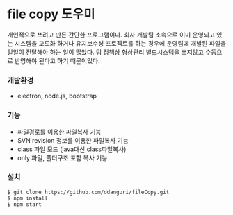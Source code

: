 # file copy 도우미

개인적으로 쓰려고 만든 간단한 프로그램이다.
회사 개발팀 소속으로 이미 운영되고 있는 시스템을 고도화 하거나 유지보수성 프로젝트를 하는 경우에 운영팀에 개발된 파일을 일일이 전달해야 하는 일이 많았다. 팀 정책상 형상관리 빌드시스템을 쓰지않고 수동으로 반영해야 된다고 하기 때문이었다.

### 개발환경
- electron, node.js, bootstrap

### 기능
- 파일경로를 이용한 파일복사 기능
- SVN revision 정보를 이용한 파일복사 기능
- class 파일 모드 (java대신 class파일복사)
- only 파일, 폴더구조 포함 복사 기능

### 설치
```
$ git clone https://github.com/ddanguri/fileCopy.git
$ npm install
$ npm start
```
